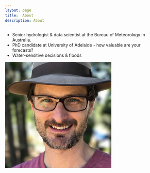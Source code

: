 ```yaml
---
layout: page
title:  About
description: About
---
```


- Senior hydrologist & data scientist at the Bureau of Meteorology in Australia. 
- PhD candidate at University of Adelaide - how valuable are your forecasts? 
- Water-sensitive decisions & floods

![Richard](/images/richard-medium.jpg)

